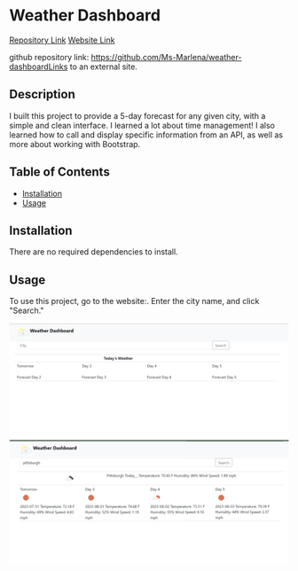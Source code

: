 # Weather Dashboard
<a href="https://github.com/Ms-Marlena/weather-dashboard">Repository Link</a> 
<a href="https://ms-marlena.github.io/weather-dashboard">Website Link</a>

github repository link: https://github.com/Ms-Marlena/weather-dashboardLinks to an external site.
## Description
I built this project to provide a 5-day forecast for any given city, with a simple and clean interface. 
I learned a lot about time management! I also learned how to call and display specific information from an API, as well as more about working with Bootstrap. 

## Table of Contents
- [Installation](#installation)
- [Usage](#usage)

## Installation
There are no required dependencies to install. 

## Usage
To use this project, go to the website:. Enter the city name, and click "Search."

![screenshot](./assets/images/screenshot.png)
 

